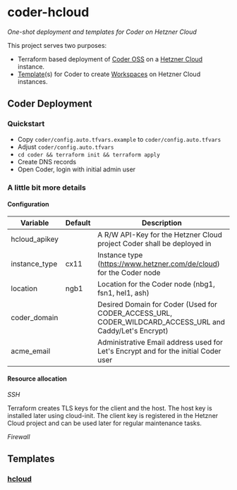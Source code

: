 # coder-hcloud
*One-shot deployment and templates for Coder on Hetzner Cloud*

This project serves two purposes:
- Terraform based deployment of [Coder OSS](https://github.com/coder/coder) on a [Hetzner Cloud](https://www.hetzner.com/de/cloud) instance.
- [Template](https://coder.com/docs/coder-oss/latest/templates)(s) for Coder to create [Workspaces](https://coder.com/docs/coder-oss/latest/workspaces) on Hetzner Cloud instances.

## Coder Deployment

### Quickstart
- Copy `coder/config.auto.tfvars.example` to `coder/config.auto.tfvars`
- Adjust `coder/config.auto.tfvars`
- `cd coder && terraform init && terraform apply`
- Create DNS records
- Open Coder, login with initial admin user

### A little bit more details

#### Configuration
| Variable      | Default | Description                                                                                             |
|---------------|---------|---------------------------------------------------------------------------------------------------------|
| hcloud_apikey |         | A R/W API-Key for the Hetzner Cloud project Coder shall be deployed in                                  |
| instance_type | cx11    | Instance type (https://www.hetzner.com/de/cloud) for the Coder node                                     |
| location      | ngb1    | Location for the Coder node (nbg1, fsn1, hel1, ash)                                                     |
| coder_domain  |         | Desired Domain for Coder (Used for CODER_ACCESS_URL, CODER_WILDCARD_ACCESS_URL and Caddy/Let's Encrypt) |
| acme_email    |         | Administrative Email address used for Let's Encrypt and for the initial Coder user                      |

#### Resource allocation
*SSH*

Terraform creates TLS keys for the client and the host. The host key is installed later using cloud-init. The client key is registered in the Hetzner Cloud project and can be used later for regular maintenance tasks.

*Firewall*



## Templates

### [hcloud](templates/hcloud)
